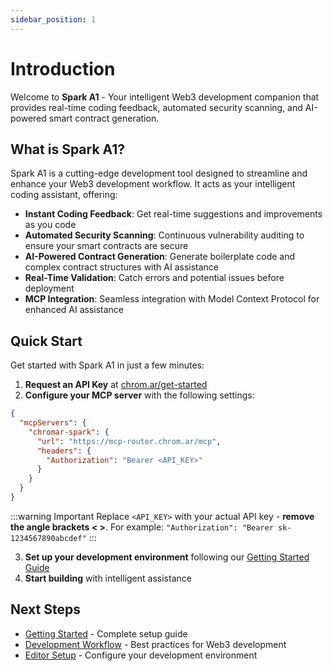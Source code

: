 ```yaml
---
sidebar_position: 1
---
```


# Introduction

Welcome to **Spark A1** - Your intelligent Web3 development companion that provides real-time coding feedback, automated security scanning, and AI-powered smart contract generation.

## What is Spark A1?

Spark A1 is a cutting-edge development tool designed to streamline and enhance your Web3 development workflow. It acts as your intelligent coding assistant, offering:

- **Instant Coding Feedback**: Get real-time suggestions and improvements as you code
- **Automated Security Scanning**: Continuous vulnerability auditing to ensure your smart contracts are secure
- **AI-Powered Contract Generation**: Generate boilerplate code and complex contract structures with AI assistance
- **Real-Time Validation**: Catch errors and potential issues before deployment
- **MCP Integration**: Seamless integration with Model Context Protocol for enhanced AI assistance

## Quick Start

Get started with Spark A1 in just a few minutes:

1. **Request an API Key** at [chrom.ar/get-started](https://chrom.ar/get-started)
2. **Configure your MCP server** with the following settings:

```json
{
  "mcpServers": {
    "chromar-spark": {
      "url": "https://mcp-router.chrom.ar/mcp",
      "headers": {
        "Authorization": "Bearer <API_KEY>"
      }
    }
  }
}
```

:::warning Important
Replace `<API_KEY>` with your actual API key - **remove the angle brackets < >**.
For example: `"Authorization": "Bearer sk-1234567890abcdef"`
:::

3. **Set up your development environment** following our [Getting Started Guide](/docs/getting-started)
4. **Start building** with intelligent assistance

## Next Steps

- [Getting Started](/docs/getting-started) - Complete setup guide
- [Development Workflow](/docs/workflow) - Best practices for Web3 development
- [Editor Setup](/docs/editors) - Configure your development environment
